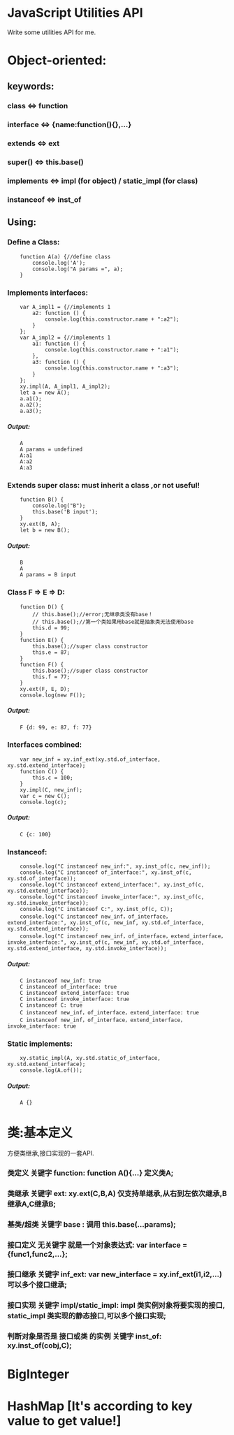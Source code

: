 # JavaScript Utilities API
Write some utilities API for me.


# Object-oriented:
## keywords:
### class <=> function
### interface <=> {name:function(){},...}
### extends <=> ext          
### super() <=> this.base()
### implements <=> impl (for object) / static_impl (for class)
### instanceof <=> inst_of


## Using:
### Define a Class:

        function A(a) {//define class
	        console.log('A');
	        console.log("A params =", a);        
        }

### Implements interfaces:

        var A_impl1 = {//implements 1
            a2: function () {
                console.log(this.constructor.name + ":a2");
            }
        };
        var A_impl2 = {//implements 1
            a1: function () {
                console.log(this.constructor.name + ":a1");
            },
            a3: function () {
                console.log(this.constructor.name + ":a3");
            }
        };
        xy.impl(A, A_impl1, A_impl2);
	    let a = new A();
        a.a1();
        a.a2();
        a.a3();

##### Output:

	    A
	    A params = undefined
	    A:a1
	    A:a2
	    A:a3

### Extends super class: must inherit a class ,or not useful!

	    function B() {
            console.log("B");
            this.base('B input');
        }       
        xy.ext(B, A);
        let b = new B();
	
##### Output:

	    B
	    A
	    A params = B input
	
### Class F => E => D:

	    function D() {
            // this.base();//error;无继承类没有base！
            // this.base();//第一个类如果用base就是抽象类无法使用base
            this.d = 99;
        }
        function E() {
            this.base();//super class constructor
            this.e = 87;
        }
        function F() {
            this.base();//super class constructor
            this.f = 77;
        }        
        xy.ext(F, E, D);       
        console.log(new F());
	
##### Output:

	    F {d: 99, e: 87, f: 77}
	
### Interfaces combined:

	    var new_inf = xy.inf_ext(xy.std.of_interface, xy.std.extend_interface);        
        function C() {
            this.c = 100;
        }
        xy.impl(C, new_inf);
        var c = new C();
        console.log(c);
	
##### Output:

	    C {c: 100}
	
### Instanceof:

	    console.log("C instanceof new_inf:", xy.inst_of(c, new_inf));
        console.log("C instanceof of_interface:", xy.inst_of(c, xy.std.of_interface));
        console.log("C instanceof extend_interface:", xy.inst_of(c, xy.std.extend_interface));
        console.log("C instanceof invoke_interface:", xy.inst_of(c, xy.std.invoke_interface));
        console.log("C instanceof C:", xy.inst_of(c, C));
        console.log("C instanceof new_inf，of_interface，extend_interface:", xy.inst_of(c, new_inf, xy.std.of_interface, xy.std.extend_interface));
        console.log("C instanceof new_inf，of_interface，extend_interface，invoke_interface:", xy.inst_of(c, new_inf, xy.std.of_interface, xy.std.extend_interface, xy.std.invoke_interface));
	
##### Output:

	    C instanceof new_inf: true
	    C instanceof of_interface: true
	    C instanceof extend_interface: true
	    C instanceof invoke_interface: true
	    C instanceof C: true
	    C instanceof new_inf，of_interface，extend_interface: true
	    C instanceof new_inf，of_interface，extend_interface，invoke_interface: true
	
### Static implements:

	    xy.static_impl(A, xy.std.static_of_interface, xy.std.extend_interface);
	    console.log(A.of());
	
##### Output:

	    A {}

# 类:基本定义
方便类继承,接口实现的一套API.
### 类定义 关键字 function: function A(){...} 定义类A;
### 类继承 关键字 ext: xy.ext(C,B,A)  仅支持单继承,从右到左依次继承,B继承A,C继承B;
### 基类/超类 关键字 base : 调用 this.base(...params);
### 接口定义 无关键字 就是一个对象表达式: var interface = {func1,func2,...};
### 接口继承 关键字 inf_ext: var new_interface = xy.inf_ext(i1,i2,...) 可以多个接口继承;
### 接口实现 关键字 impl/static_impl: impl 类实例对象将要实现的接口, static_impl 类实现的静态接口,可以多个接口实现;
### 判断对象是否是 接口或类 的实例 关键字 inst_of: xy.inst_of(cobj,C);

# BigInteger

# HashMap [It's according to key value to get value!]


